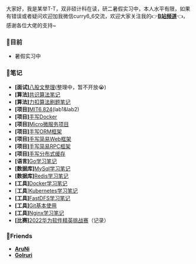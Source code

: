 大家好，我是某举T-T，双非硕计科在读，研二暑假实习中，本人水平有限，如果有错误或者疑问欢迎加我微信curry6_6交流，欢迎大家关注我的👉[**B站频道**](https://space.bilibili.com/74568474 "B站频道")👈，感谢各位大佬的支持\~

### 🔹目前
  -   暑假实习中
### 🔹笔记
  -   **\[****面试****]**[八股文整理](https://www.wolai.com/curry00/P5cgmY7kRzMXDRdUjR7XD "八股文整理")(整理中，暂不开放😭)
  -   **\[****算法****]**[共识算法笔记](https://www.wolai.com/curry00/itx4oASPUTR15mtcrZtcn6 "共识算法笔记")
  -   **\[****算法****]**[力扣算法刷题笔记](https://www.wolai.com/k8CZJCY3wwWWc11ApSomF "力扣算法刷题笔记")
  -   **\[****项目****]**[MIT6.824](https://www.wolai.com/qo6gAWvSCBGfv9yCY2pA2R "MIT6.824")(lab1\&lab2)
  -   **\[****项目****]**[手写Docker](https://www.wolai.com/curry00/rjPry5XyA6BLYyUoEaDWDm "手写Docker")
  -   **\[****项目****]**[Micro微服务项目](https://www.wolai.com/jgjN7MrDFHJMbqfDHHQASM "Micro微服务项目")
  -   **\[****项目****]**[手写ORM框架](https://www.wolai.com/9Xy8kYiU1vxDvW6h2Kj27s "手写ORM框架")
  -   **\[****项目****]**[手写简易Web框架](https://www.wolai.com/eyR9zThJjhoHUvGJuTnLAC "手写简易Web框架")
  -   **\[****项目****]**[手写简易RPC框架](https://www.wolai.com/6hAHLhsvJRGYLRKtcReQ45 "手写简易RPC框架")
  -   **\[****项目****]**[手写分布式缓存](https://www.wolai.com/8ga1RzHujekcsKjG3EV25d "手写分布式缓存")
  -   **\[****语言****]**[Go学习笔记](https://www.wolai.com/dPPVnFiUWmPFWZZ7eicxwa "Go学习笔记")
  -   **\[****数据库****]**[MySql学习笔记](https://www.wolai.com/uTbRLinYVoBevYqKWBXwvj "MySql学习笔记")
  -   **\[****数据库****]**[Redis学习笔记](https://www.wolai.com/esmyTD1sRJD5DzjzbYTT1h "Redis学习笔记")
  -   **\[****工具****]**[Docker学习笔记](https://www.wolai.com/t2odGrsSrdp9jgkzRi4cY8 "Docker学习笔记")
  -   \[**工具**][Kubernetes学习笔记](https://www.wolai.com/KozWvj9ReyJ3AGdCAsB45 "Kubernetes学习笔记")
  -   **\[****工具****]**[FastDFS学习笔记](https://www.wolai.com/uvvzckKu389EMTsKjkKNAQ "FastDFS学习笔记")
  -   **\[****工具****]**[Git基本使用](https://www.wolai.com/f4kimShCCt2Nu4BrPSY3JChttps://www.wolai.com/curry00/eTmVzzFGXA89CwYv7pDttF "Git基本使用")
  -   **\[****工具****]**[Nginx学习笔记](https://www.wolai.com/qBwyKs5GyBHqP1zo1DNQEF "Nginx学习笔记")
  -   **\[****比赛****]**[2022华为软件精英挑战赛](https://www.wolai.com/geVswNzTUZn78ytkhQ7Fcb "2022华为软件精英挑战赛")（记录）
### 🔹Friends
  -   [**AruNi**](https://aruni.me/docs/ "AruNi")
  -   [**Golruri**](https://goiruri.github.io/ "Golruri")
